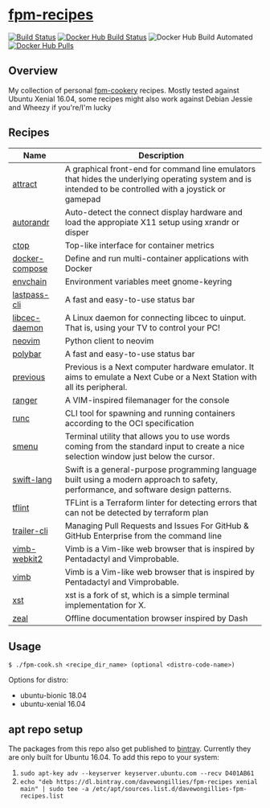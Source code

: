 # [fpm-recipes](https://hub.docker.com/r/davewongillies/fpm-recipes/)

[![Build Status](https://travis-ci.org/davewongillies/fpm-recipes.svg?branch=master)](https://travis-ci.org/davewongillies/fpm-recipes) [![Docker Hub Build Status](https://img.shields.io/docker/build/davewongillies/fpm-recipes.svg)](https://hub.docker.com/r/davewongillies/fpm-recipes/builds/) ![Docker Hub Build Automated](https://img.shields.io/docker/automated/davewongillies/fpm-recipes.svg) [![Docker Hub Pulls](https://img.shields.io/docker/pulls/davewongillies/fpm-recipes.svg)](https://hub.docker.com/r/davewongillies/fpm-recipes/)

## Overview

My collection of personal [fpm-cookery](https://github.com/bernd/fpm-cookery) recipes. Mostly tested against Ubuntu Xenial 16.04, some recipes might also work against Debian Jessie and Wheezy if you're/I'm lucky

## Recipes
|Name|Description|
|----|-----------|
|[attract](http://www.attractmode.org)|A graphical front-end for command line emulators that hides the underlying operating system and is intended to be controlled with a joystick or gamepad|
|[autorandr](https://github.com/wertarbyte/autorandr)|Auto-detect the connect display hardware and load the appropiate X11 setup using xrandr or disper|
|[ctop](https://ctop.sh)|Top-like interface for container metrics|
|[docker-compose](https://github.com/docker/compose)|Define and run multi-container applications with Docker|
|[envchain](https://github.com/sorah/envchain)|Environment variables meet gnome-keyring|
|[lastpass-cli](https://github.com/lastpass/lastpass-cli)|A fast and easy-to-use status bar|
|[libcec-daemon](https://github.com/benklop/libcec-daemon)|A Linux daemon for connecting libcec to uinput. That is, using your TV to control your PC!|
|[neovim](https://github.com/neovim/python-client)|Python client to neovim|
|[polybar](https://github.com/jaagr/polybar)|A fast and easy-to-use status bar|
|[previous](http://previous.alternative-system.com/)|Previous is a Next computer hardware emulator. It aims to emulate a Next Cube or a Next Station with all its peripheral.|
|[ranger](https://github.com/ranger/ranger)|A VIM-inspired filemanager for the console|
|[runc](https://github.com/opencontainers/runc)|CLI tool for spawning and running containers according to the OCI specification|
|[smenu](https://github.com/p-gen/smenu)|Terminal utility that allows you to use words coming from the standard input to create a nice selection window just below the cursor.|
|[swift-lang](https://swift.org)|Swift is a general-purpose programming language built using a modern approach to safety, performance, and software design patterns.|
|[tflint](https://github.com/wata727/tflint)|TFLint is a Terraform linter for detecting errors that can not be detected by terraform plan|
|[trailer-cli](https://github.com/ptsochantaris/trailer-cli)|Managing Pull Requests and Issues For GitHub & GitHub Enterprise from the command line|
|[vimb-webkit2](https://github.com/fanglingsu/vimb)|Vimb is a Vim-like web browser that is inspired by Pentadactyl and Vimprobable.|
|[vimb](https://github.com/fanglingsu/vimb)|Vimb is a Vim-like web browser that is inspired by Pentadactyl and Vimprobable.|
|[xst](https://github.com/neeasade/xst)|xst is a fork of st, which is a simple terminal implementation for X.|
|[zeal](https://zealdocs.org)|Offline documentation browser inspired by Dash|

## Usage

```
$ ./fpm-cook.sh <recipe_dir_name> (optional <distro-code-name>)
```

Options for distro:
  * ubuntu-bionic 18.04
  * ubuntu-xenial 16.04

## apt repo setup

The packages from this repo also get published to [bintray](https://bintray.com/davewongillies/fpm-recipes). Currently they are only built for Ubuntu 16.04. To add this repo to your system:
1. `sudo apt-key adv --keyserver keyserver.ubuntu.com --recv D401AB61`
1. `echo "deb https://dl.bintray.com/davewongillies/fpm-recipes xenial main" | sudo tee -a /etc/apt/sources.list.d/davewongillies-fpm-recipes.list`
